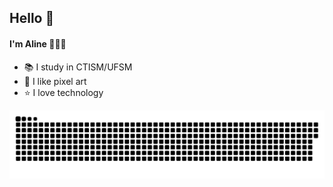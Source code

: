 ## Hello 👋
#### I'm **Aline** 👩🏻‍💻

- 📚 I study in CTISM/UFSM 
- 🦋 I like pixel art 
- ⭐  I love technology



![Snake animation](https://github.com/aline-yasmyn-comin/aline-yasmyn-comin/blob/output/github-contribution-grid-snake.svg)
